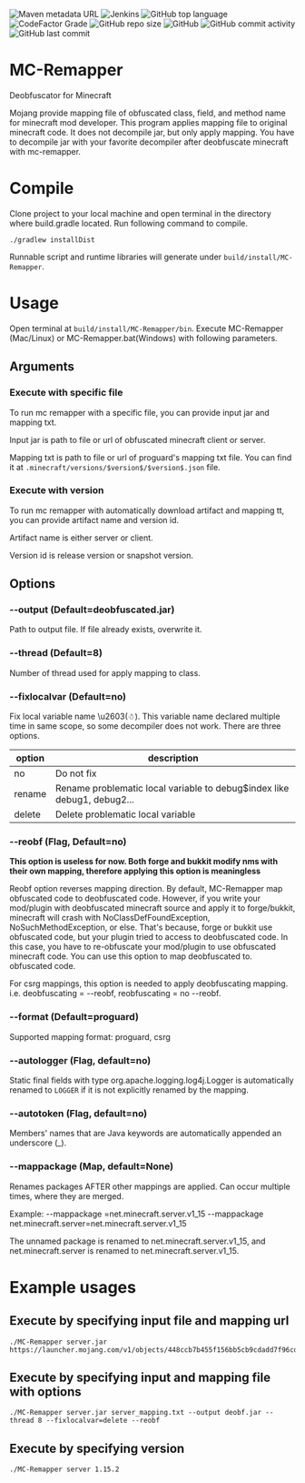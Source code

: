 ![Maven metadata URL](https://img.shields.io/maven-metadata/v?metadataUrl=https%3A%2F%2Fmaven.heartpattern.io%2Frepository%2Fmaven-public%2Fio%2Fheartpattern%2Fmcremapper%2Fmaven-metadata.xml) ![Jenkins](https://img.shields.io/jenkins/build?jobUrl=https%3A%2F%2Fjenkins.heartpattern.io%2Fjob%2FHeartPattern%2Fjob%2FMC-Remapper%2Fjob%2Fmaster%2F) ![GitHub top language](https://img.shields.io/github/languages/top/HeartPattern/MC-Remapper) ![CodeFactor Grade](https://img.shields.io/codefactor/grade/github/HeartPattern/MC-Remapper) ![GitHub repo size](https://img.shields.io/github/repo-size/HeartPattern/MC-Remapper) ![GitHub](https://img.shields.io/github/license/HeartPattern/MC-Remapper) ![GitHub commit activity](https://img.shields.io/github/commit-activity/y/HeartPattern/MC-Remapper) ![GitHub last commit](https://img.shields.io/github/last-commit/HeartPattern/MC-Remapper)
# MC-Remapper

Deobfuscator for Minecraft

Mojang provide mapping file of obfuscated class, field, and method name for minecraft mod developer.
This program applies mapping file to original minecraft code. It does not decompile jar,
but only apply mapping. You have to decompile jar with your favorite decompiler after deobfuscate minecraft with mc-remapper.

# Compile
Clone project to your local machine and open terminal in the directory where build.gradle located.
Run following command to compile.

```
./gradlew installDist
```

Runnable script and runtime libraries will generate under `build/install/MC-Remapper`.

# Usage

Open terminal at `build/install/MC-Remapper/bin`. 
Execute MC-Remapper (Mac/Linux) or MC-Remapper.bat(Windows) with following parameters.

## Arguments
### Execute with specific file
To run mc remapper with a specific file, you can provide input jar and mapping txt. 

Input jar is path to file or url of obfuscated minecraft client or server.

Mapping txt is path to file or url of proguard's mapping txt file.  You can find it at `.minecraft/versions/$version$/$version$.json` file.

### Execute with version

To run mc remapper with automatically download artifact and mapping tt, you can provide artifact name and version id.

Artifact name is either server or client.

Version id is release version or snapshot version.


## Options

### --output (Default=deobfuscated.jar)

Path to output file. If file already exists, overwrite it.

### --thread (Default=8)
Number of thread used for apply mapping to class.

### --fixlocalvar (Default=no)
Fix local variable name \u2603(☃). 
This variable name declared multiple time in same scope, 
so some decompiler does not work. There are three options.

|option|description|
|---|---|
|no|Do not fix|
|rename|Rename problematic local variable to debug$index like debug1, debug2...|
|delete|Delete problematic local variable|


### --reobf (Flag, Default=no)

__This option is useless for now. Both forge and bukkit modify nms with their own mapping, therefore applying this option is meaningless__

Reobf option reverses mapping direction. 
By default, MC-Remapper map obfuscated code to deobfuscated code.
However, if you write your mod/plugin with deobfuscated minecraft source and apply it to forge/bukkit, 
minecraft will crash with NoClassDefFoundException, NoSuchMethodException, or else. 
That's because, forge or bukkit use obfuscated code, but your plugin tried to access to deobfuscated code.
In this case, you have to re-obfuscate your mod/plugin to use obfuscated minecraft code.
You can use this option to map deobfuscated to. obfuscated code.

For csrg mappings, this option is needed to apply deobfuscating mapping. i.e. deobfuscating = --reobf, reobfuscating = no --reobf.


### --format (Default=proguard)

Supported mapping format: proguard, csrg

### --autologger (Flag, default=no)

Static final fields with type org.apache.logging.log4j.Logger is automatically renamed to `LOGGER` if it is not explicitly renamed by the mapping.

### --autotoken (Flag, default=no)

Members' names that are Java keywords are automatically appended an underscore (_).

### --mappackage (Map, default=None)

Renames packages AFTER other mappings are applied. Can occur multiple times, where they are merged.

Example: --mappackage =net.minecraft.server.v1_15 --mappackage net.minecraft.server=net.minecraft.server.v1_15

The unnamed package is renamed to net.minecraft.server.v1_15, and net.minecraft.server is renamed to net.minecraft.server.v1_15.

# Example usages

## Execute by specifying input file and mapping url

```
./MC-Remapper server.jar https://launcher.mojang.com/v1/objects/448ccb7b455f156bb5cb9cdadd7f96cd68134dbd/server.txt
```

## Execute by specifying input and mapping file with options

```
./MC-Remapper server.jar server_mapping.txt --output deobf.jar --thread 8 --fixlocalvar=delete --reobf
```

## Execute by specifying version

```
./MC-Remapper server 1.15.2
```

